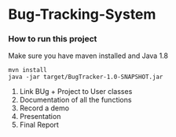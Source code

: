 # Bug-Tracking-System

### How to run this project
Make sure you have maven installed and Java 1.8

```
mvn install
java -jar target/BugTracker-1.0-SNAPSHOT.jar
```


1. Link BUg + Project to User classes
2. Documentation of all the functions
3. Record a demo
4. Presentation
5. Final Report